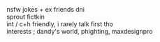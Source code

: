 <html>
  <head>
  </head>
  <body>
nsfw jokes + ex friends dni<br>
sprout fictkin<br>
int / c+h friendly, i rarely talk first tho<br>
interests ; dandy's world, phighting, maxdesignpro<br>
  </body>
</html>
